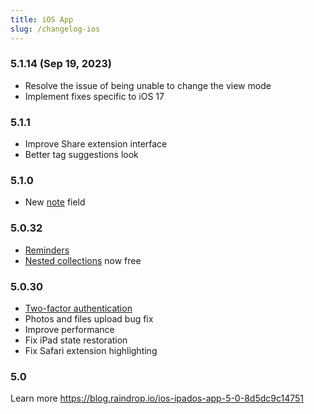 ```yaml
---
title: iOS App
slug: /changelog-ios
---
```


### 5.1.14 (Sep 19, 2023)
- Resolve the issue of being unable to change the view mode
- Implement fixes specific to iOS 17

### 5.1.1
- Improve Share extension interface
- Better tag suggestions look

### 5.1.0
- New [note](../using/bookmarks/index.md#notes) field

### 5.0.32
- [Reminders](../using/reminders/index.md)
- [Nested collections](../using/collections/index.md#nested-collections) now free

### 5.0.30
- [Two-factor authentication](/tfa)
- Photos and files upload bug fix
- Improve performance
- Fix iPad state restoration
- Fix Safari extension highlighting

### 5.0
Learn more https://blog.raindrop.io/ios-ipados-app-5-0-8d5dc9c14751